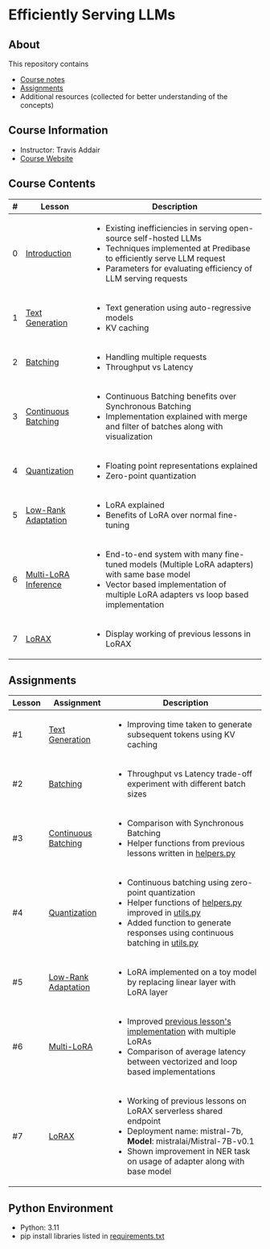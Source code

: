 # Efficiently Serving LLMs

## About

This repository contains

- [Course notes](#course-contents)
- [Assignments](#assignments)
- Additional resources (collected for better understanding of the concepts)

## Course Information

- Instructor: Travis Addair
- [Course Website](https://www.deeplearning.ai/short-courses/efficiently-serving-llms/)

## Course Contents

|#|     Lesson  |   Description   |
|-|-------------|-----------------|
|0|[Introduction](./notes/Lesson_0.md)|<ul><li>Existing inefficiencies in serving open-source self-hosted LLMs</li><li>Techniques implemented at Predibase to efficiently serve LLM request</li><li>Parameters for evaluating efficiency of LLM serving requests</li></ul>|
|1|[Text Generation](./notes/Lesson_1.md)|<ul><li>Text generation using auto-regressive models</li><li>KV caching</li></ul>|
|2|[Batching](./notes/Lesson_2.md)|<ul><li>Handling multiple requests</li><li>Throughput vs Latency</li></ul>|
|3|[Continuous Batching](./notes/Lesson_3.md)|<ul><li>Continuous Batching benefits over Synchronous Batching</li><li>Implementation explained with merge and filter of batches along with visualization</li></ul>|
|4|[Quantization](./notes/Lesson_4.md)|<ul><li>Floating point representations explained</li><li>Zero-point quantization</li></ul>|
|5|[Low-Rank Adaptation](./notes/Lesson_5.md)|<ul><li>LoRA explained</li><li>Benefits of LoRA over normal fine-tuning</li></ul>|
|6|[Multi-LoRA Inference](./notes/Lesson_6.md)|<ul><li>End-to-end system with many fine-tuned models (Multiple LoRA adapters) with same base model</li><li>Vector based implementation of multiple LoRA adapters vs loop based implementation</li></ul>|
|7|[LoRAX](./notes/Lesson_7.md)|<ul><li>Display working of previous lessons in LoRAX</li></ul>|

## Assignments

|Lesson|         Assignment        |   Description   |
|-------|---------------------------|-----------------|
|#1|[Text Generation](./notes/Lesson_1.md#notebook)|<ul><li>Improving time taken to generate subsequent tokens using KV caching</li></ul>|
|#2|[Batching](./notes/Lesson_2.md#notebook)|<ul><li>Throughput vs Latency trade-off experiment with different batch sizes</li></ul>|
|#3|[Continuous Batching](./notes/Lesson_3.md#notebook)|<ul><li>Comparison with Synchronous Batching</li><li>Helper functions from previous lessons written in [helpers.py](./code/helpers.py)</li></ul>|
|#4|[Quantization](./notes/Lesson_4.md#notebook)|<ul><li>Continuous batching using zero-point quantization</li><li>Helper functions of [helpers.py](./code/helpers.py) improved in [utils.py](./code/utils.py)</li><li>Added function to generate responses using continuous batching in [utils.py](./code/utils.py)</li></ul>|
|#5|[Low-Rank Adaptation](./notes/Lesson_5.md#notebook)|<ul><li>LoRA implemented on a toy model by replacing linear layer with LoRA layer</li></ul>|
|#6|[Multi-LoRA](./notes/Lesson_6.md#notebook)|<ul><li>Improved [previous lesson's implementation](./notes/Lesson_5.md#notebook) with multiple LoRAs</li><li>Comparison of average latency between vectorized and loop based implementations</li></ul>|
|#7|[LoRAX](./notes/Lesson_7.md#notebook)|<ul><li>Working of previous lessons on LoRAX serverless shared endpoint</li><li>Deployment name: mistral-7b, **Model**: mistralai/Mistral-7B-v0.1</li><li>Shown improvement in NER task on usage of adapter along with base model</li></ul>|

## Python Environment

- Python: 3.11
- pip install libraries listed in [requirements.txt](./code/requirements.txt)
